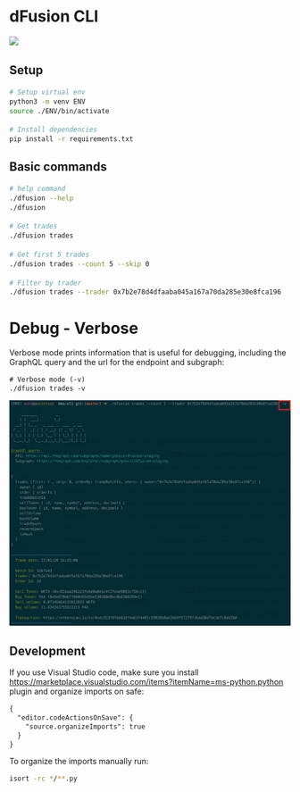 # dFusion CLI

![](docs/CLI-demo.gif)

## Setup

```bash
# Setup virtual env
python3 -m venv ENV
source ./ENV/bin/activate

# Install dependencies
pip install -r requirements.txt
```

## Basic commands

```bash
# help command
./dfusion --help
./dfusion

# Get trades
./dfusion trades

# Get first 5 trades
./dfusion trades --count 5 --skip 0

# Filter by trader
./dfusion trades --trader 0x7b2e78d4dfaaba045a167a70da285e30e8fca196
```

# Debug - Verbose

Verbose mode prints information that is useful for debugging, including the GraphQL query and the url for the endpoint and subgraph:

```
# Verbose mode (-v)
./dfusion trades -v
```

![](docs/CLI-verbose.png)

## Development

If you use Visual Studio code, make sure you install https://marketplace.visualstudio.com/items?itemName=ms-python.python plugin and organize imports on safe:

```
{
  "editor.codeActionsOnSave": {
    "source.organizeImports": true
  }
}
```

To organize the imports manually run:

```bash
isort -rc */**.py
```
